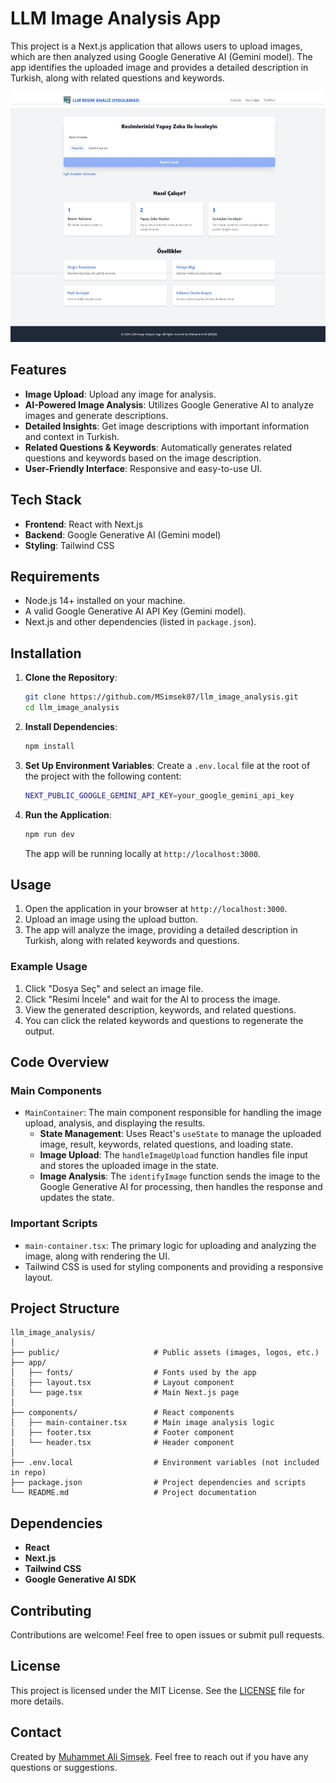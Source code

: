 
# LLM Image Analysis App

This project is a Next.js application that allows users to upload images, which are then analyzed using Google Generative AI (Gemini model). The app identifies the uploaded image and provides a detailed description in Turkish, along with related questions and keywords.

<div align="center">
  <img src="public/screenshot.jpeg" alt="App Screenshot" width="600" height="400">
</div>

## Features

- **Image Upload**: Upload any image for analysis.
- **AI-Powered Image Analysis**: Utilizes Google Generative AI to analyze images and generate descriptions.
- **Detailed Insights**: Get image descriptions with important information and context in Turkish.
- **Related Questions & Keywords**: Automatically generates related questions and keywords based on the image description.
- **User-Friendly Interface**: Responsive and easy-to-use UI.

## Tech Stack

- **Frontend**: React with Next.js
- **Backend**: Google Generative AI (Gemini model)
- **Styling**: Tailwind CSS

## Requirements

- Node.js 14+ installed on your machine.
- A valid Google Generative AI API Key (Gemini model).
- Next.js and other dependencies (listed in `package.json`).

## Installation

1. **Clone the Repository**:
    ```bash
    git clone https://github.com/MSimsek07/llm_image_analysis.git
    cd llm_image_analysis
    ```

2. **Install Dependencies**:
    ```bash
    npm install
    ```

3. **Set Up Environment Variables**:
    Create a `.env.local` file at the root of the project with the following content:
    ```bash
    NEXT_PUBLIC_GOOGLE_GEMINI_API_KEY=your_google_gemini_api_key
    ```

4. **Run the Application**:
    ```bash
    npm run dev
    ```

    The app will be running locally at `http://localhost:3000`.

## Usage

1. Open the application in your browser at `http://localhost:3000`.
2. Upload an image using the upload button.
3. The app will analyze the image, providing a detailed description in Turkish, along with related keywords and questions.

### Example Usage

1. Click "Dosya Seç" and select an image file.
2. Click "Resimi İncele" and wait for the AI to process the image.
3. View the generated description, keywords, and related questions.
4. You can click the related keywords and questions to regenerate the output.

## Code Overview

### Main Components

- `MainContainer`: The main component responsible for handling the image upload, analysis, and displaying the results.
    - **State Management**: Uses React's `useState` to manage the uploaded image, result, keywords, related questions, and loading state.
    - **Image Upload**: The `handleImageUpload` function handles file input and stores the uploaded image in the state.
    - **Image Analysis**: The `identifyImage` function sends the image to the Google Generative AI for processing, then handles the response and updates the state.

### Important Scripts

- `main-container.tsx`: The primary logic for uploading and analyzing the image, along with rendering the UI.
- Tailwind CSS is used for styling components and providing a responsive layout.

## Project Structure

```
llm_image_analysis/
│
├── public/                     # Public assets (images, logos, etc.)
├── app/ 
│   ├── fonts/                  # Fonts used by the app
│   ├── layout.tsx              # Layout component
│   └── page.tsx                # Main Next.js page
│
├── components/                 # React components
│   ├── main-container.tsx      # Main image analysis logic
│   ├── footer.tsx              # Footer component
│   └── header.tsx              # Header component
│
├── .env.local                  # Environment variables (not included in repo)
├── package.json                # Project dependencies and scripts
└── README.md                   # Project documentation
```

## Dependencies

- **React**
- **Next.js**
- **Tailwind CSS**
- **Google Generative AI SDK**


## Contributing

Contributions are welcome! Feel free to open issues or submit pull requests.

## License

This project is licensed under the MIT License. See the [LICENSE](LICENSE) file for more details.

## Contact

Created by [Muhammet Ali Şimşek](https://github.com/MSimsek07). Feel free to reach out if you have any questions or suggestions.
